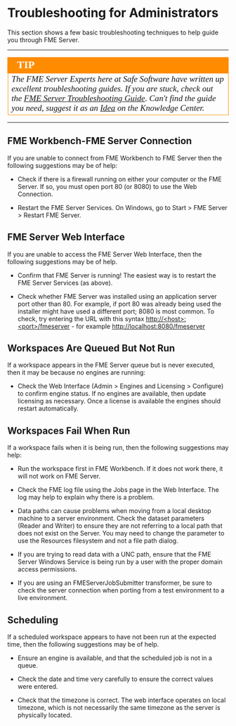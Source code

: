 # Troubleshooting for Administrators

This section shows a few basic troubleshooting techniques to help guide you through FME Server. 

---

<!--Tip Section--> 

<table style="border-spacing: 0px">
<tr>
<td style="vertical-align:middle;background-color:darkorange;border: 2px solid darkorange">
<i class="fa fa-info-circle fa-lg fa-pull-left fa-fw" style="color:white;padding-right: 12px;vertical-align:text-top"></i>
<span style="color:white;font-size:x-large;font-weight: bold;font-family:serif">TIP</span>
</td>
</tr>

<tr>
<td style="border: 1px solid darkorange">
<span style="font-family:serif; font-style:italic; font-size:larger">
The FME Server Experts here at Safe Software have written up excellent troubleshooting guides. If you are stuck, check out the <a href="https://knowledge.safe.com/articles/540/fme-server-troubleshooting-guide.html">FME Server Troubleshooting Guide</a>. Can't find the guide you need, suggest it as an <a href="https://knowledge.safe.com/content/idea/list.html">Idea</a> on the Knowledge Center.  
</span>
</td>
</tr>
</table>

---

## FME Workbench-FME Server Connection

If you are unable to connect from FME Workbench to FME Server then the following suggestions may be of help:

* Check if there is a firewall running on either your computer or the FME Server. If so, you must open port 80 \(or 8080\) to use the Web Connection.

* Restart the FME Server Services. On Windows, go to Start &gt; FME Server &gt; Restart FME Server.

## FME Server Web Interface

If you are unable to access the FME Server Web Interface, then the following suggestions may be of help.

* Confirm that FME Server is running! The easiest way is to restart the FME Server Services \(as above\).

* Check whether FME Server was installed using an application server port other than 80. For example, if port 80 was already being used the installer might have used a different port; 8080 is most common. To check, try entering the URL with this syntax [http://&lt;host&gt;:&lt;port&gt;/fmeserver](http://<host>:<port>/fmeserver) - for example [http://localhost:8080/fmeserver](http://localhost:8080/fmeserver)

## Workspaces Are Queued But Not Run

If a workspace appears in the FME Server queue but is never executed, then it may be because no engines are running:

* Check the Web Interface \(Admin &gt; Engines and Licensing &gt; Configure\) to confirm engine status. If no engines are available, then update licensing as necessary. Once a license is available the engines should restart automatically.

## Workspaces Fail When Run

If a workspace fails when it is being run, then the following suggestions may help:

* Run the workspace first in FME Workbench. If it does not work there, it will not work on FME Server.

* Check the FME log file using the Jobs page in the Web Interface. The log may help to explain why there is a problem.

* Data paths can cause problems when moving from a local desktop machine to a server environment. Check the dataset parameters \(Reader and Writer\) to ensure they are not referring to a local path that does not exist on the Server. You may need to change the parameter to use the Resources filesystem and not a file path dialog.

* If you are trying to read data with a UNC path, ensure that the FME Server Windows Service is being run by a user with the proper domain access permissions.

* If you are using an FMEServerJobSubmitter transformer, be sure to check the server connection when porting from a test environment to a live environment.

## Scheduling

If a scheduled workspace appears to have not been run at the expected time, then the following suggestions may be of help.

* Ensure an engine is available, and that the scheduled job is not in a queue.

* Check the date and time very carefully to ensure the correct values were entered.

* Check that the timezone is correct. The web interface operates on local timezone, which is not necessarily the same timezone as the server is physically located.

